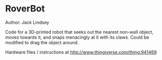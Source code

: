# RoverBot

Author: Jack Lindsey

Code for a 3D-printed robot that seeks out the nearest non-wall object, moves towards it, and snaps menacingly at it with its claws.  Could be modified to drag the object around.

Hardware files / instructions at http://www.thingiverse.com/thing:941469
